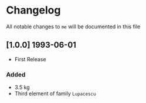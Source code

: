 # Changelog

All notable changes to `me` will be documented in this file

## [1.0.0] 1993-06-01

- First Release

### Added

- 3.5 kg
- Third element of family `Lupacescu`

